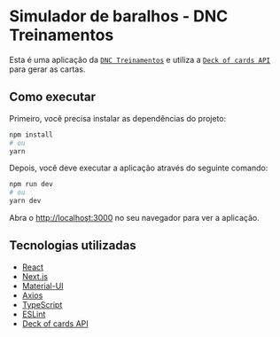 # Simulador de baralhos - DNC Treinamentos

Esta é uma aplicação da [`DNC Treinamentos`](https://www.escoladnc.com.br/) e utiliza a [`Deck of cards API`](https://deckofcardsapi.com/) para gerar as cartas.

## Como executar

Primeiro, você precisa instalar as dependências do projeto:

```bash
npm install
# ou
yarn
```

Depois, você deve executar a aplicação através do seguinte comando:

```bash
npm run dev
# ou
yarn dev
```

Abra o [http://localhost:3000](http://localhost:3000) no seu navegador para ver a aplicação.

## Tecnologias utilizadas

- [React](https://reactjs.org/)
- [Next.js](https://nextjs.org/)
- [Material-UI](https://mui.com/)
- [Axios](https://axios-http.com/)
- [TypeScript](https://www.typescriptlang.org/)
- [ESLint](https://eslint.org/)
- [Deck of cards API](https://deckofcardsapi.com/)
